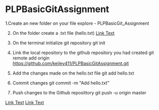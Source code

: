 # PLPBasicGitAssignment

1.Create an new folder on your file explore - PLPBasicGit_Assignment

2. On the folder create a .txt file (hello.txt)
[Link Text](https://github.com/keiley411/PLPBasicGitAssignment/blob/master/images/.txt%20file.png)

4. On the terminal initialize git repository
     git init

5. Link the local repository to the github repository you had created
    git remote add origin https://github.com/keiley411/PLPBasicGitAssignment.git

6. Add the changes made on the hello.txt file
      git add hello.txt

7. Commit changes
   git commit -m "Add hello.txt"

8. Push changes to the Github reposittory
    git push -u origin master

[Link Text](https://github.com/keiley411/PLPBasicGitAssignment/blob/master/images/hello.png)
[Link Text](https://github.com/keiley411/PLPBasicGitAssignment/blob/master/images/github.png)
